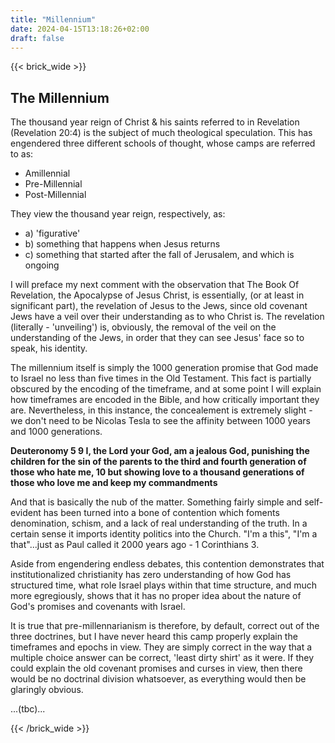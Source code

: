 ```yaml
---
title: "Millennium"
date: 2024-04-15T13:18:26+02:00
draft: false
---
```


{{< brick_wide >}}

## The Millennium

The thousand year reign of Christ & his saints referred to in Revelation (Revelation 20:4) is the subject of much theological 
speculation. This has engendered three different schools of thought, whose camps are referred to as:
 
- Amillennial
- Pre-Millennial
- Post-Millennial

They view the thousand year reign, respectively, as:
 
- a) 'figurative' 
- b) something that happens when Jesus returns 
- c) something that started after the fall of Jerusalem, and which is ongoing

I will preface my next comment with the observation that The Book Of Revelation, the Apocalypse of Jesus Christ, is essentially, 
(or at least in significant part), the revelation of Jesus to the Jews, since old covenant Jews have a veil over their 
understanding as to who Christ is. The revelation (literally - 'unveiling') is, obviously, the removal of the veil on 
the understanding of the Jews, in order that they can see Jesus' face so to speak, his identity.

The millennium itself is simply the 1000 generation promise that God made to Israel no less than five times in the Old Testament. 
This fact is partially obscured by the encoding of the timeframe, and at some point I will explain how timeframes are 
encoded in the Bible, and how critically important they are. Nevertheless, in this instance, the concealement is extremely
slight - we don't need to be Nicolas Tesla to see the affinity between 1000 years and 1000 generations. 

**Deuteronomy 5
9 I, the Lord your God, am a jealous God, punishing the children for the sin of the parents to the third and fourth generation of 
those who hate me, 10 but showing love to a thousand generations of those who love me and keep my commandments** 

And that is basically the nub of the matter. Something fairly simple and self-evident has been turned into a bone of 
contention which foments denomination, schism, and a lack of real understanding of the truth. In a certain sense it 
imports identity politics into the Church. "I'm a this", "I'm a that"...just as Paul called it 2000 years ago - 1 Corinthians 3.

Aside from engendering endless debates, this contention demonstrates that institutionalized christianity has zero 
understanding of how God has structured time, what role Israel plays within that time structure, and much more egregiously, 
shows that it has no proper idea about the nature of God's promises and covenants with Israel.

It is true that pre-millennarianism is therefore, by default, correct out of the three doctrines, but I have never heard 
this camp properly explain the timeframes and epochs in view. They are simply correct in the way that a multiple choice answer 
can be correct, 'least dirty shirt' as it were. If they could explain the old covenant promises and curses in view, then 
there would be no doctrinal division whatsoever, as everything would then be glaringly obvious. 

...(tbc)...

{{< /brick_wide >}}


 
